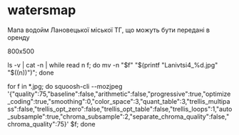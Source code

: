 # watersmap
Мапа водойм Лановецької міської ТГ, що можуть бути передані в оренду

800x500

ls -v | cat -n | while read n f; do mv -n "$f" "$(printf "Lanivtsi4_%d.jpg" "$((n))")"; done

for f in *.jpg; do squoosh-cli --mozjpeg '{"quality":75,"baseline":false,"arithmetic":false,"progressive":true,"optimize_coding":true,"smoothing":0,"color_space":3,"quant_table":3,"trellis_multipass":false,"trellis_opt_zero":false,"trellis_opt_table":false,"trellis_loops":1,"auto_subsample":true,"chroma_subsample":2,"separate_chroma_quality":false,"chroma_quality":75}' $f; done
